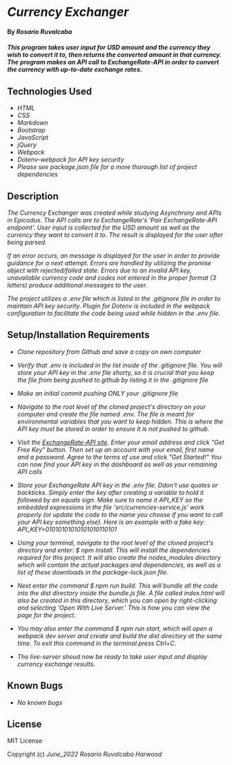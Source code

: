 # _Currency Exchanger_

#### By _**Rosario Ruvalcaba**_

#### _This program takes user input for USD amount and the currency they wish to convert it to, then returns the converted amount in that currency. The program makes an API call to ExchangeRate-API in order to convert the currency with up-to-date exchange rates._

## Technologies Used

* _HTML_
* _CSS_
* _Markdown_
* _Bootstrap_
* _JavaScript_
* _jQuery_
* _Webpack_
* _Dotenv-webpack for API key security_
* _Please see package.json file for a more thorough list of project dependencies_

## Description

_The Currency Exchanger was created while studying Asynchrony and APIs in Epicodus. The API calls are to ExchangeRate's 'Pair ExchangeRate-API endpoint'. User input is collected for the USD amount as well as the currency they want to convert it to. The result is displayed for the user after being parsed._

_If an error occurs, an message is displayed for the user in order to provide guidance for a next attempt. Errors are handled by utilizing the promise object with rejected/failed state. Errors due to an invalid API key, unavailable currency code and codes not entered in the proper format (3 letters) produce additional messages to the user._

_The project utilizes a .env file which is listed in the .gitignore file in order to maintain API key security. Plugin for Dotenv is included in the webpack configuration to facilitate the code being used while hidden in the .env file._

## Setup/Installation Requirements

* _Clone repository from Github and save a copy on own computer_

* _Verify that .env is included in the list inside of the .gitignore file. You will store your API key in the .env file shorty, so it is crucial that you keep the file from being pushed to github by listing it in the .gitignore file_

* _Make an initial commit pushing ONLY your .gitignore file_

* _Navigate to the root level of the cloned project's directory on your computer and create the file named .env. The file is meant for environmental variables that you want to keep hidden. This is where the API key must be stored in order to ensure it is not pushed to github._

* _Visit the [ExchangeRate-API site](https://www.exchangerate-api.com/). Enter your email address and click "Get Free Key" button. Then set up an account with your email, first name and a password. Agree to the terms of use and click "Get Started!" You can now find your API key in the dashboard as well as your remaining API calls_

* _Store your ExchangeRate API key in the .env file. Ddon't use quotes or backticks. Simply enter the key after creating a variable to hold it followed by an equals sign. Make sure to name it API\_KEY so the embedded expressions in the file 'src/currencies-service.js' work properly (or update the code to the name you choose if you want to call your API key something else). Here is an example with a fake key: API_KEY=01010101010101010110101_

* _Using your terminal, navigate to the root level of the cloned project's directory and enter: $ npm install. This will install the dependencies required for this project. It will also create the nodes_modules directory which will contain the actual packages and dependencies, as well as a list of these downloads in the package-lock.json file._

* _Next enter the command $ npm run build. This will bundle all the code into the dist directory inside the bundle.js file. A file called index.html will also be created in this directory, which you can open by right-clicking and selecting 'Open With Live Server.' This is how you can view the page for the project._

* _You may also enter the command $ npm run start, which will open a webpack dev server and create and build the dist directory at the same time. To exit this command in the terminal press Ctrl+C._

* _The live-server shoud now be ready to take user input and display currency exchange results._

## Known Bugs

* _No known bugs_

## License

MIT License

Copyright (c) _June_2022_ _Rosario Ruvalcaba Harwood_